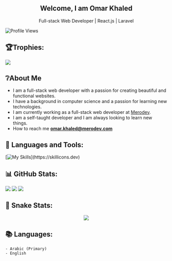 <h2 align="center">Welcome, I am Omar Khaled</h2>
<p align="center">Full-stack Web Developer | React.js | Laravel</p>

<span> <img src="https://komarev.com/ghpvc/?username=omarwebdev&label=Profile%20views&color=22942c&style=flat" alt="Profile Views" /> </span>


## 🏆Trophies:
![](https://github-profile-trophy.vercel.app/?username=OmarWebDev&theme=nord&no-frame=false&no-bg=false&margin-w=6)

## ❔About Me

- I am a full-stack web developer with a passion for creating beautiful and functional websites.
- I have a background in computer science and a passion for learning new technologies.
- I am currently working as a full-stack web developer at [Merodev](https://merodev.com).
- I am a self-taught developer and I am always looking to learn new things.
- How to reach me **omar.khaled@merodev.com**

## 🎈 Languages and Tools:
[![My Skills](https://skillicons.dev/icons?i=html,css,bootstrap,tailwind,react,materialui,sass,js,ts,php,laravel,mysql,redux,bash,git,github,netlify,idea,vscode,)](https://skillicons.dev)

## 📊 GitHub Stats:

![](https://github-readme-stats.vercel.app/api?username=OmarWebDev&theme=react&hide_border=false&include_all_commits=true&count_private=true)
![](https://github-readme-streak-stats.herokuapp.com/?user=OmarWebDev&theme=react&hide_border=false&layout=compact)
![](https://github-readme-stats.vercel.app/api/top-langs/?username=OmarWebDev&theme=react&hide_border=false&include_all_commits=true&count_private=true&layout=compact)

## 🐍 Snake Stats:
<div align="center">
	<img src="https://cdn.jsdelivr.net/gh/holic-x/holic-x/assets/github-contribution-grid-snake.svg"/>
</div>

## 📚 Languages:

    - Arabic (Primary)
    - English
